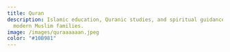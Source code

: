 ```yaml
---
title: Quran
description: Islamic education, Quranic studies, and spiritual guidance for
  modern Muslim families.
image: /images/quraaaaaan.jpeg
color: "#10B981"
---
```

